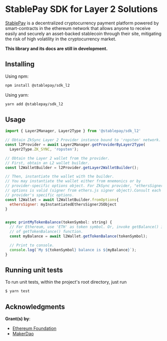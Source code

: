 # StablePay SDK for Layer 2 Solutions

[StablePay](https://www.stablepay.io/) is a decentralized cryptocurrency payment platform powered by smart-contracts in the ethereum network that allows anyone to receive easily and securely an asset-backed stablecoin through their site, mitigating the risk of high volatility in the cryptocurrency market.

**This library and its docs are still in development.**

## Installing

Using npm:

```sh
npm install @stablepay/sdk_l2
```

Using yarn:

```sh
yarn add @stablepay/sdk_l2
```

## Usage

```js
import { Layer2Manager, Layer2Type } from '@stablepay/sdk_l2'

// Obtain ZkSync Layer 2 Provider instance bound to 'ropsten' network.
const l2Provider = await Layer2Manager.getProviderByLayer2Type(
  Layer2Type.ZK_SYNC, 'ropsten');

// Obtain the Layer 2 wallet from the provider.
// First, obtain an L2 wallet builder.
const l2WalletBuilder = l2Provider.getLayer2WalletBuilder();

// Then, instantiate the wallet with the builder.
// You may instantiate the wallet either from mnemonics or by
// provider-specific options object. For ZkSync provider, "ethersSigner"
// options is valid (signer from ethers.js signer object).Consult each
// provider's specific options.
const l2Wallet = await l2WalletBuilder.fromOptions{
  ethersSigner: myInstantiatedEthersSignerJSObject
}


async printMyTokenBalance(tokenSymbol: string) {
  // For Ethereum, use 'ETH' as token symbol. Or, invoke getBalance() instead
  // of getTokenBalance() function.
  const myBalance = await l2Wallet.getTokenBalance(tokenSymbol);

  // Print to console.
  console.log(`My ${tokenSymbol} balance is ${myBalance}`);
}
```

## Running unit tests

To run unit tests, within the project's root directory, just run

```bash
$ yarn test
```

## Acknowledgments

**Grant(s) by**:
- [Ethereum Foundation](https://ethereum.foundation/)
- [MakerDao](https://makerdao.com/en/)

